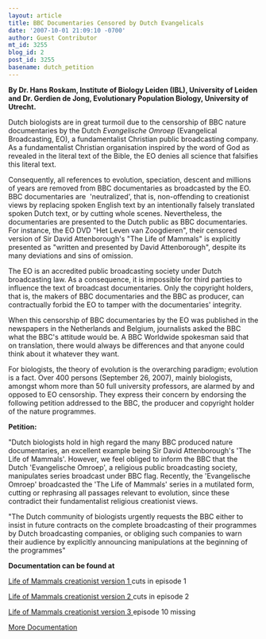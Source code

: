 ```yaml
---
layout: article
title: BBC Documentaries Censored by Dutch Evangelicals
date: '2007-10-01 21:09:10 -0700'
author: Guest Contributor
mt_id: 3255
blog_id: 2
post_id: 3255
basename: dutch_petition
---
```

**By Dr. Hans Roskam, Institute of Biology Leiden (IBL), University of Leiden and Dr. Gerdien de Jong, Evolutionary Population Biology, University of Utrecht.**

Dutch biologists are in great turmoil due to the censorship of BBC nature documentaries by the Dutch _Evangelische Omroep_ (Evangelical Broadcasting, EO), a fundamentalist Christian public broadcasting company. As a fundamentalist Christian organisation inspired by the word
of God as revealed in the literal text of the Bible, the EO denies all science that falsifies this literal text.

Consequently, all references to evolution, speciation, descent and millions of years are removed from BBC documentaries as broadcasted by the EO. BBC documentaries are&nbsp; 'neutralized', that is, non-offending to creationist views by replacing spoken English text by an intentionally
falsely translated spoken Dutch text, or by cutting whole scenes.  Nevertheless, the documentaries are presented to the Dutch public as BBC documentaries. For instance, the EO DVD "Het Leven van Zoogdieren", their censored version of Sir David Attenborough's "The Life of Mammals" is explicitly presented as "written and presented by David Attenborough", despite its many deviations and sins of omission.

The EO is an accredited public broadcasting society under Dutch broadcasting law. As a consequence, it is impossible for third parties to influence the text of broadcast documentaries. Only the copyright holders, that is, the makers of BBC documentaries and the BBC as producer, can contractually forbid the EO to tamper with the documentaries' integrity.

When this censorship of BBC documentaries by the EO was published in the newspapers in the Netherlands and Belgium, journalists asked the BBC what the BBC's attitude would be. A BBC Worldwide spokesman said that on translation, there would always be differences and that anyone could think about it whatever they want.

For biologists, the theory of evolution is the overarching paradigm; evolution is a fact. Over 400 persons (September 26, 2007), mainly biologists, amongst whom more than 50 full university professors, are alarmed by and opposed to EO censorship. They express their concern by endorsing the following petition addressed to the BBC, the producer and copyright holder of the nature programmes.

**Petition:**

"Dutch biologists hold in high regard the many BBC produced nature documentaries, an excellent example being Sir David Attenborough's 'The Life of Mammals'. However, we feel obliged to inform the BBC that the Dutch 'Evangelische Omroep', a religious public broadcasting society, manipulates series broadcast under BBC flag. Recently, the 'Evangelische Omroep' broadcasted the 'The Life of Mammals' series in a mutilated form, cutting or rephrasing all passages relevant to evolution, since these contradict their fundamentalist religious creationist views.

"The Dutch community of biologists urgently requests the BBC either to insist in future contracts on the complete broadcasting of their programmes by Dutch broadcasting companies, or obliging such companies to warn their audience by explicitly announcing manipulations at the beginning of the programmes"

**Documentation can be found at**

[Life of Mammals creationist version 1 ](http://www.youtube.com/watch?v=L3qoXqHNmq0) cuts in episode 1

[Life of Mammals creationist version 2 ](http://www.youtube.com/watch?v=A9b1bQSb_nI) cuts in episode 2

[Life of Mammals creationist version 3 ](http://www.youtube.com/watch?v=nEQiPccZVdw) episode 10 missing

[More Documentation](http://www.bio.uu.nl/evolpopbio/personeel/gerdiendejong/)
